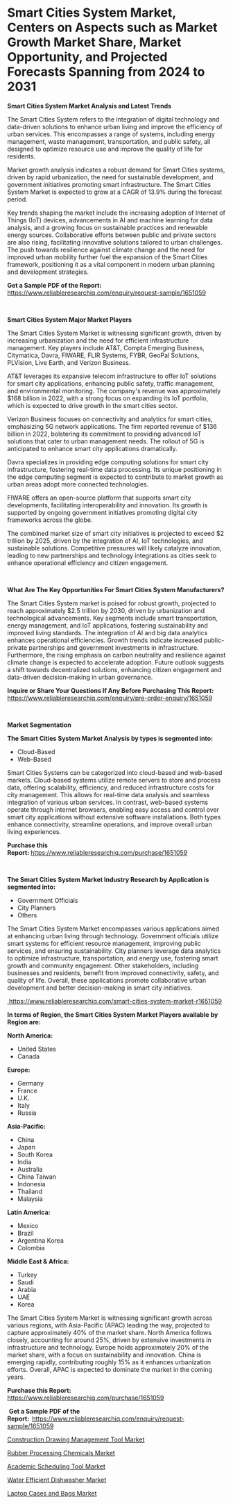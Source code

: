 <p><h1>Smart Cities System Market, Centers on Aspects such as Market Growth Market Share, Market Opportunity, and Projected Forecasts Spanning from 2024 to 2031</h1></p><p><strong>Smart Cities System Market Analysis and Latest Trends</strong></p>
<p><p>The Smart Cities System refers to the integration of digital technology and data-driven solutions to enhance urban living and improve the efficiency of urban services. This encompasses a range of systems, including energy management, waste management, transportation, and public safety, all designed to optimize resource use and improve the quality of life for residents. </p><p>Market growth analysis indicates a robust demand for Smart Cities systems, driven by rapid urbanization, the need for sustainable development, and government initiatives promoting smart infrastructure. The Smart Cities System Market is expected to grow at a CAGR of 13.9% during the forecast period. </p><p>Key trends shaping the market include the increasing adoption of Internet of Things (IoT) devices, advancements in AI and machine learning for data analysis, and a growing focus on sustainable practices and renewable energy sources. Collaborative efforts between public and private sectors are also rising, facilitating innovative solutions tailored to urban challenges. The push towards resilience against climate change and the need for improved urban mobility further fuel the expansion of the Smart Cities framework, positioning it as a vital component in modern urban planning and development strategies.</p></p>
<p><strong>Get a Sample PDF of the Report:&nbsp;</strong> <a href="https://www.reliableresearchiq.com/enquiry/request-sample/1651059?utm_campaign=1117&utm_medium=2&utm_source=Github&utm_content=ia&utm_term=26092024&utm_id=smart-cities-system">https://www.reliableresearchiq.com/enquiry/request-sample/1651059</a></p>
<p>&nbsp;</p>
<p><strong>Smart Cities System Major Market Players</strong></p>
<p><p>The Smart Cities System Market is witnessing significant growth, driven by increasing urbanization and the need for efficient infrastructure management. Key players include AT&T, Compta Emerging Business, Citymatica, Davra, FIWARE, FLIR Systems, FYBR, GeoPal Solutions, PLVision, Live Earth, and Verizon Business.</p><p>AT&T leverages its expansive telecom infrastructure to offer IoT solutions for smart city applications, enhancing public safety, traffic management, and environmental monitoring. The company's revenue was approximately $168 billion in 2022, with a strong focus on expanding its IoT portfolio, which is expected to drive growth in the smart cities sector.</p><p>Verizon Business focuses on connectivity and analytics for smart cities, emphasizing 5G network applications. The firm reported revenue of $136 billion in 2022, bolstering its commitment to providing advanced IoT solutions that cater to urban management needs. The rollout of 5G is anticipated to enhance smart city applications dramatically.</p><p>Davra specializes in providing edge computing solutions for smart city infrastructure, fostering real-time data processing. Its unique positioning in the edge computing segment is expected to contribute to market growth as urban areas adopt more connected technologies.</p><p>FIWARE offers an open-source platform that supports smart city developments, facilitating interoperability and innovation. Its growth is supported by ongoing government initiatives promoting digital city frameworks across the globe.</p><p>The combined market size of smart city initiatives is projected to exceed $2 trillion by 2025, driven by the integration of AI, IoT technologies, and sustainable solutions. Competitive pressures will likely catalyze innovation, leading to new partnerships and technology integrations as cities seek to enhance operational efficiency and citizen engagement.</p></p>
<p>&nbsp;</p>
<p><strong>What Are The Key Opportunities For Smart Cities System Manufacturers?</strong></p>
<p><p>The Smart Cities System market is poised for robust growth, projected to reach approximately $2.5 trillion by 2030, driven by urbanization and technological advancements. Key segments include smart transportation, energy management, and IoT applications, fostering sustainability and improved living standards. The integration of AI and big data analytics enhances operational efficiencies. Growth trends indicate increased public-private partnerships and government investments in infrastructure. Furthermore, the rising emphasis on carbon neutrality and resilience against climate change is expected to accelerate adoption. Future outlook suggests a shift towards decentralized solutions, enhancing citizen engagement and data-driven decision-making in urban governance.</p></p>
<p><strong>Inquire or Share Your Questions If Any Before Purchasing This Report:</strong> <a href="https://www.reliableresearchiq.com/enquiry/pre-order-enquiry/1651059?utm_campaign=1117&utm_medium=2&utm_source=Github&utm_content=ia&utm_term=26092024&utm_id=smart-cities-system">https://www.reliableresearchiq.com/enquiry/pre-order-enquiry/1651059</a></p>
<p>&nbsp;</p>
<p><strong>Market Segmentation</strong></p>
<p><strong>The Smart Cities System Market Analysis by types is segmented into:</strong></p>
<p><ul><li>Cloud-Based</li><li>Web-Based</li></ul></p>
<p><p>Smart Cities Systems can be categorized into cloud-based and web-based markets. Cloud-based systems utilize remote servers to store and process data, offering scalability, efficiency, and reduced infrastructure costs for city management. This allows for real-time data analysis and seamless integration of various urban services. In contrast, web-based systems operate through internet browsers, enabling easy access and control over smart city applications without extensive software installations. Both types enhance connectivity, streamline operations, and improve overall urban living experiences.</p></p>
<p><strong>Purchase this Report:&nbsp;</strong><a href="https://www.reliableresearchiq.com/purchase/1651059?utm_campaign=1117&utm_medium=2&utm_source=Github&utm_content=ia&utm_term=26092024&utm_id=smart-cities-system">https://www.reliableresearchiq.com/purchase/1651059</a></p>
<p>&nbsp;</p>
<p><strong>The Smart Cities System Market Industry Research by Application is segmented into:</strong></p>
<p><ul><li>Government Officials</li><li>City Planners</li><li>Others</li></ul></p>
<p><p>The Smart Cities System Market encompasses various applications aimed at enhancing urban living through technology. Government officials utilize smart systems for efficient resource management, improving public services, and ensuring sustainability. City planners leverage data analytics to optimize infrastructure, transportation, and energy use, fostering smart growth and community engagement. Other stakeholders, including businesses and residents, benefit from improved connectivity, safety, and quality of life. Overall, these applications promote collaborative urban development and better decision-making in smart city initiatives.</p></p>
<p><a href="https://www.reliableresearchiq.com/smart-cities-system-market-r1651059?utm_campaign=1117&utm_medium=2&utm_source=Github&utm_content=ia&utm_term=26092024&utm_id=smart-cities-system">&nbsp;https://www.reliableresearchiq.com/smart-cities-system-market-r1651059</a></p>
<p><strong>In terms of Region, the Smart Cities System Market Players available by Region are:</strong></p>
<p>
    <p> <strong> North America: </strong>
        <ul>
            <li>United States</li>
            <li>Canada</li>
        </ul>
        </p> 
    <p> <strong> Europe: </strong>
        <ul>
            <li>Germany</li>
            <li>France</li>
            <li>U.K.</li>
            <li>Italy</li>
            <li>Russia</li>
        </ul>
        </p> 
    <p> <strong> Asia-Pacific: </strong>
        <ul>
            <li>China</li>
            <li>Japan</li>
            <li>South Korea</li>
            <li>India</li>
            <li>Australia</li>
            <li>China Taiwan</li>
            <li>Indonesia</li>
            <li>Thailand</li>
            <li>Malaysia</li>
        </ul>
        </p> 
    <p> <strong> Latin America: </strong>
        <ul>
            <li>Mexico</li>
            <li>Brazil</li>
            <li>Argentina Korea</li>
            <li>Colombia</li>
        </ul>
        </p> 
    <p> <strong> Middle East & Africa: </strong>
        <ul>
            <li>Turkey</li>
            <li>Saudi</li>
            <li>Arabia</li>
            <li>UAE</li>
            <li>Korea</li>
        </ul>
    </p>
    </p>
<p><p>The Smart Cities System Market is witnessing significant growth across various regions, with Asia-Pacific (APAC) leading the way, projected to capture approximately 40% of the market share. North America follows closely, accounting for around 25%, driven by extensive investments in infrastructure and technology. Europe holds approximately 20% of the market share, with a focus on sustainability and innovation. China is emerging rapidly, contributing roughly 15% as it enhances urbanization efforts. Overall, APAC is expected to dominate the market in the coming years.</p></p>
<p><strong>Purchase this Report: </strong><a href="https://www.reliableresearchiq.com/purchase/1651059?utm_campaign=1117&utm_medium=2&utm_source=Github&utm_content=ia&utm_term=26092024&utm_id=smart-cities-system">https://www.reliableresearchiq.com/purchase/1651059</a></p>
<p>&nbsp;<strong>Get a Sample PDF of the Report:&nbsp;&nbsp;</strong><a href="https://www.reliableresearchiq.com/enquiry/request-sample/1651059?utm_campaign=1117&utm_medium=2&utm_source=Github&utm_content=ia&utm_term=26092024&utm_id=smart-cities-system">https://www.reliableresearchiq.com/enquiry/request-sample/1651059</a></p>
<p><strong></strong></p>
<p><p><a href="https://github.com/OrlandoHBarks/Market-Research-Report-List-1/blob/main/construction-drawing-management-tool-market.md?utm_campaign=1117&utm_medium=2&utm_source=Github&utm_content=ia&utm_term=26092024&utm_id=smart-cities-system">Construction Drawing Management Tool Market</a></p><p><a href="https://www.linkedin.com/pulse/global-rubber-processing-chemicals-market-size-expected-edl7f?utm_campaign=1117&utm_medium=2&utm_source=Github&utm_content=ia&utm_term=26092024&utm_id=smart-cities-system">Rubber Processing Chemicals Market</a></p><p><a href="https://github.com/LoretaDushku585/Market-Research-Report-List-1/blob/main/academic-scheduling-tool-market.md?utm_campaign=1117&utm_medium=2&utm_source=Github&utm_content=ia&utm_term=26092024&utm_id=smart-cities-system">Academic Scheduling Tool Market</a></p><p><a href="https://issuu.com/reportprime-2/docs/water-efficient-dishwasher-market-s_eeeabb68160e47?utm_campaign=1117&utm_medium=2&utm_source=Github&utm_content=ia&utm_term=26092024&utm_id=smart-cities-system">Water Efficient Dishwasher Market</a></p><p><a href="https://issuu.com/reportprime-2/docs/laptop-cases-and-bags-market-size-2_a12fb8478bb843?utm_campaign=1117&utm_medium=2&utm_source=Github&utm_content=ia&utm_term=26092024&utm_id=smart-cities-system">Laptop Cases and Bags Market</a></p></p>